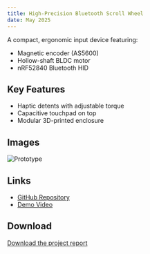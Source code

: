 ```yaml
---
title: High-Precision Bluetooth Scroll Wheel
date: May 2025
---
```



A compact, ergonomic input device featuring:

- Magnetic encoder (AS5600)
- Hollow-shaft BLDC motor
- nRF52840 Bluetooth HID

## Key Features

- Haptic detents with adjustable torque
- Capacitive touchpad on top
- Modular 3D-printed enclosure

## Images

![Prototype](https://placehold.co/600x400)

## Links

- [GitHub Repository](https://github.com/your-repo)
- [Demo Video](https://youtu.be/example)

## Download

[Download the project report](../downloads/scrollwheel-report.pdf)